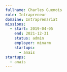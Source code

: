 ```yaml
---
fullname: Charles Guenois
role: Intrapreneur
domaine: Intraprenariat
missions:
  - start: 2019-04-05
    end: 2021-12-31
    status: admin
    employer: minarm
    startups:
      - anais
startups:
  - anais
---
```

